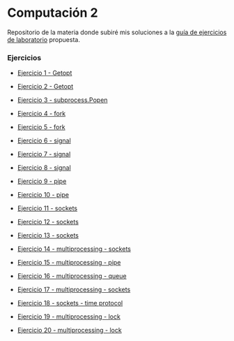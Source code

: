 <h1>Computación 2</h1>

Repositorio de la materia donde subiré mis soluciones a la 
[guía de ejercicios de laboratorio](https://drive.google.com/file/d/12zM1alDGTa0GhSxO0xyQ_yTZEy-QL9JD/view?usp=sharing) propuesta.

<h3>Ejercicios</h3>

<ul>
<li>

[Ejercicio 1 - Getopt](https://github.com/sebaF96/C2_practicas/blob/master/calc.py)

</li>
<li>

[Ejercicio 2 - Getopt](https://github.com/sebaF96/C2_practicas/blob/master/pycp.py)

</li>

<li>

[Ejercicio 3 - subprocess.Popen](https://github.com/sebaF96/C2_practicas/blob/master/ejecutor.py)

</li>

<li>

[Ejercicio 4 - fork](https://github.com/sebaF96/C2_practicas/blob/master/fork_4.py)

</li>

<li>

[Ejercicio 5 - fork](https://github.com/sebaF96/C2_practicas/blob/master/fork_5.py)

</li>

<li>

[Ejercicio 6 - signal](https://github.com/sebaF96/C2_practicas/blob/master/signal_6.py)

</li>

<li>

[Ejercicio 7 - signal](https://github.com/sebaF96/C2_practicas/blob/master/signal_7.py)

</li>

<li>

[Ejercicio 8 - signal](https://github.com/sebaF96/C2_practicas/blob/master/signal_8.py)

</li>

<li>

[Ejercicio 9 - pipe](https://github.com/sebaF96/C2_practicas/blob/master/pipe_9.py)

</li>

<li>

[Ejercicio 10 - pipe](https://github.com/sebaF96/C2_practicas/tree/master/pipe_10)

</li>

<li>

[Ejercicio 11 - sockets](https://github.com/sebaF96/C2_practicas/blob/master/cliente_juncotic.py)

</li>

<li>

[Ejercicio 12 - sockets](https://github.com/sebaF96/C2_practicas/tree/master/stdin_sockets)

</li>

<li>

[Ejercicio 13 - sockets](https://github.com/sebaF96/C2_practicas/tree/remote_shell/remote_shell)

</li>

<li>

[Ejercicio 14 - multiprocessing - sockets](https://github.com/sebaF96/C2_practicas/tree/master/remote_shell)

</li>

<li>

[Ejercicio 15 - multiprocessing - pipe](https://github.com/sebaF96/C2_practicas/blob/master/mp_15.py)

</li>

<li>

[Ejercicio 16 - multiprocessing - queue](https://github.com/sebaF96/C2_practicas/blob/master/mp_16.py)

</li>

<li>

[Ejercicio 17 - multiprocessing - sockets](https://github.com/sebaF96/C2_practicas/tree/master/echo_17)

</li>

<li>

[Ejercicio 18 - sockets - time protocol](https://github.com/sebaF96/C2_practicas/blob/master/time_client_18.py)

</li>

<li>

[Ejercicio 19 - multiprocessing - lock](https://github.com/sebaF96/C2_practicas/blob/master/lock_19.py)

</li>

<li>

[Ejercicio 20 - multiprocessing - lock](https://github.com/sebaF96/C2_practicas/blob/master/lock_20.py)

</li>

</ul>
